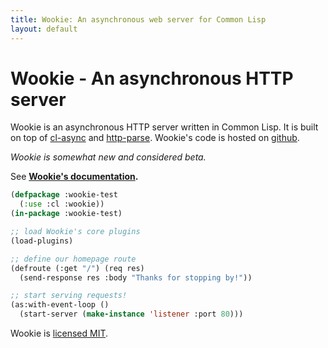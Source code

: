 ```yaml
---
title: Wookie: An asynchronous web server for Common Lisp
layout: default
---
```


Wookie - An asynchronous HTTP server
====================================
Wookie is an asynchronous HTTP server written in Common Lisp. It is built on top
of [cl-async](http://orthecreedence.github.com/cl-async) and
[http-parse](https://github.com/orthecreedence/http-parse). Wookie's code is
hosted on [github](https://github.com/orthecreedence/wookie).

*Wookie is somewhat new and considered beta.*

See __[Wookie's documentation](/docs).__

```lisp
(defpackage :wookie-test
  (:use :cl :wookie))
(in-package :wookie-test)

;; load Wookie's core plugins
(load-plugins)

;; define our homepage route
(defroute (:get "/") (req res)
  (send-response res :body "Thanks for stopping by!"))

;; start serving requests!
(as:with-event-loop ()
  (start-server (make-instance 'listener :port 80)))
```

Wookie is [licensed MIT](https://github.com/orthecreedence/wookie/blob/master/LICENSE).

